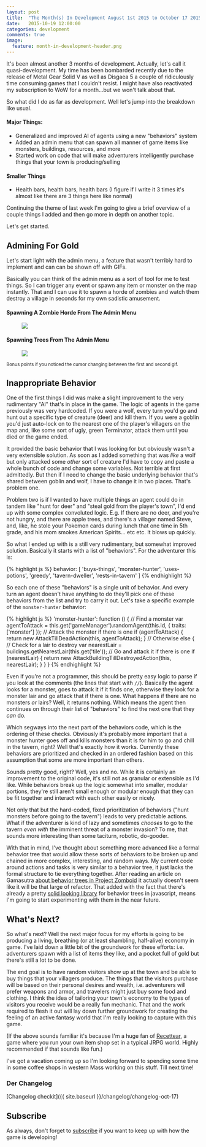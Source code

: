 ```yaml
---
layout: post
title:  "The Month(s) In Development August 1st 2015 to October 17 2015"
date:   2015-10-19 12:00:00
categories: development
comments: true
image:
  feature: month-in-development-header.png
---
```


It's been almost another 3 months of development. Actually, let's call it quasi-development. My time has been bombarded recently due to the release of Metal Gear Solid V as well as Disgaea 5 a couple of ridiculously time consuming games that I couldn't resist. I might have also reactivated my subscription to WoW for a month...but we won't talk about that.

So what did I do as far as development. Well let's jump into the breakdown like usual.

#### Major Things:

* Generalized and improved AI of agents using a new "behaviors" system
* Added an admin menu that can spawn all manner of game items like monsters, buildings, resources, and more
* Started work on code that will make adventurers intelligently purchase things that your town is producing/selling

#### Smaller Things

* Health bars, health bars, health bars (I figure if I write it 3 times it's almost like there are 3 things here like normal)

Continuing the theme of last week I'm going to give a brief overview of a couple things I added and then go more in depth on another topic.

Let's get started.

## Admining For Gold

Let's start light with the admin menu, a feature that wasn't terribly hard to implement and can can be shown off with GIFs.

Basically you can think of the admin menu as a sort of tool for me to test things. So I can trigger any event or spawn any item or monster on the map instantly. That and I can use it to spawn a horde of zombies and watch them destroy a village in seconds for my own sadistic amusement.

#### Spawning A Zombie Horde From The Admin Menu
<figure>
  <a href="http://i.imgur.com/ogYl51q.gif">
    <img src="http://i.imgur.com/ogYl51q.gif"/>
  </a>
</figure>

#### Spawning Trees From The Admin Menu
<figure>
  <a href="http://i.imgur.com/oLyPOPN.gif">
    <img src="http://i.imgur.com/oLyPOPN.gif"/>
  </a>
</figure>
<small>Bonus points if you noticed the cursor changing between the first and second gif.</small>

## Inappropriate Behavior

One of the first things I did was make a slight improvement to the very rudimentary "AI" that's in place in the game. The logic of agents in the game previously was very hardcoded. If you were a wolf, every turn you'd go and hunt out a specific type of creature (deer) and kill them. If you were a goblin you'd just auto-lock on to the nearest one of the player's villagers on the map and, like some sort of ugly, green Terminator, attack them until you died or the game ended.

It provided the basic behavior that I was looking for but obviously wasn't a very extensible solution. As soon as I added something that was *like* a wolf but only attacked some *other* sort of creature I'd have to copy and paste a whole bunch of code and change some variables. Not terrible at first admittedly. But then if I need to change the basic underlying behavior that's shared between goblin and wolf, I have to change it in two places. That's problem one.

Problem two is if I wanted to have multiple things an agent could do in tandem like "hunt for deer" and "steal gold from the player's town", I'd end up with some complex convoluted logic. E.g. If there are no deer, and you're not hungry, and there are apple trees, and there's a villager named Steve, and, like, he stole your Pokemon cards during lunch that one time in 5th grade, and his mom smokes American Spirits... etc etc. It blows up quickly.

So what I ended up with is a still very rudimentary, but somewhat improved solution. Basically it starts with a list of "behaviors". For the adventurer this is:

{% highlight js %}
behavior: [
	'buys-things',
	'monster-hunter',
	'uses-potions',
	'greedy',
	'tavern-dweller',
	'rests-in-tavern'
]
{% endhighlight %}

So each one of these "behaviors" is a single unit of behavior. And every turn an agent doesn't have anything to do they'll pick one of these behaviors from the list and try to carry it out. Let's take a specific example of the `monster-hunter` behavior:

{% highlight js %}
'monster-hunter': function () {
	// Find a monster
	var agentToAttack = this.get('gameManager').randomAgent(this.id, {
		traits: ['monster']
	});
	// Attack the monster if there is one
	if (agentToAttack) {
		return new AttackTillDeadAction(this, agentToAttack);
	}
	// Otherwise
	else {
		// Check for a lair to destroy
		var nearestLair = buildings.getNearestLair(this.get('tile'));
		// Go and attack it if there is one
		if (nearestLair) {
			return new AttackBuildingTillDestroyedAction(this, nearestLair);
		}
	}
}
{% endhighlight %}

Even if you're not a programmer, this should be pretty easy logic to parse if you look at the comments (the lines that start with `//`). Basically the agent looks for a monster, goes to attack it if it finds one, otherwise they look for a monster lair and go attack that if there is one. What happens if there are no monsters *or* lairs? Well, it returns nothing. Which means the agent then continues on through their list of "behaviors" to find the next one that they *can* do.

Which segways into the next part of the behaviors code, which is the ordering of these checks. Obviously it's probably more important that a monster hunter goes off and kills monsters than it is for him to go and chill in the tavern, right? Well that's exactly how it works. Currently these behaviors are prioritized and checked in an ordered fashion based on this assumption that some are more important than others.

Sounds pretty good, right? Well, yes and no. While it is certainly an improvement to the original code, it's still not as granular or extensible as I'd like. While behaviors break up the logic somewhat into smaller, modular portions, they're still aren't small enough or modular enough that they can be fit together and interact with each other easily or nicely.

Not only that but the hard-coded, fixed prioritization of behaviors ("hunt monsters before going to the tavern") leads to very predictable actions. What if the adventurer is kind of lazy and sometimes *chooses* to go to the tavern *even with* the imminent threat of a monster invasion? To me, that sounds more interesting than some taciturn, robotic, do-gooder. 

With that in mind, I've thought about something more advanced like a formal behavior tree that would allow these sorts of behaviors to be broken up and chained in more complex, interesting, and random ways. My current code around actions and tasks is very similar to a behavior tree, it just lacks the formal structure to tie everything together. After reading an article on Gamasutra [about behavior trees in Project Zomboid](http://www.gamasutra.com/blogs/ChrisSimpson/20140717/221339/Behavior_trees_for_AI_How_they_work.php) it actually doesn't seem like it will be that large of refactor. That added with the fact that there's already a pretty [solid looking library](https://github.com/renatopp/behavior3js) for behavior trees in javascript, means I'm going to start experimenting with them in the near future.

## What's Next?

So what's next? Well the next major focus for my efforts is going to be producing a living, breathing (or at least shambling, half-alive) economy in game. I've laid down a little bit of the groundwork for these efforts: i.e. adventurers spawn with a list of items they like, and a pocket full of gold but there's still a lot to be done.

The end goal is to have random visitors show up at the town and be able to buy things that your villagers produce. The things that the visitors purchase will be based on their personal desires and wealth, i.e. adventurers will prefer weapons and armor, and travelers might just buy some food and clothing. I think the idea of tailoring your town's economy to the types of visitors you receive would be a really fun mechanic. That and the work required to flesh it out will lay down further groundwork for creating the feeling of an active fantasy world that I'm really looking to capture with this game.

(If the above sounds familiar it's because I'm a huge fan of [Recettear](http://store.steampowered.com/app/70400/), a game where you run your own item shop set in a typical JRPG world. Highly recommended if that sounds like fun.)

I've got a vacation coming up so I'm looking forward to spending some time in some coffee shops in western Mass working on this stuff. Till next time!

### Der Changelog

[Changelog checkit]({{ site.baseurl }}/changelog/changelog-oct-17)

## Subscribe

As always, don't forget to <a href="/ripple/subscribe">subscribe</a> if you want to keep up with how the game is developing!
